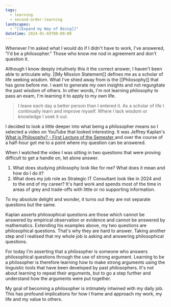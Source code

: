 ```yaml
---
tags:
  - learning
  - second-order-learning
landscapes:
  - "[[Expand my Way of Being]]"
datetime: 2024-01-03T00:00:00
---
```

Whenever I'm asked what I would do if I didn't have to work, I've answered, "I'd be a philosopher." Those who know me nod in agreement and don't question it. 

Although I know deeply intuitively this it the correct answer, I haven't been able to articulate why. [[My Mission Statement]] defines me as a scholar of life seeking wisdom. What I've shied away from is the [[Philosophy]] that has gone before me. I want to generate my own insights and not regurgitate the past wisdom of others. In other words, I'm not learning philosophy to pass an exam, I'm learning it to apply to my own life.

> I leave each day a better person than I entered it. As a scholar of life I continually learn and improve myself. Where I lack wisdom or knowledge I seek it out.

I decided to look a little deeper into what being a philosopher means so I selected a video on YouTube that looked interesting. It was Jeffrey Kaplan's [What is Philosophy? - First Lecture of the Semester ](https://youtu.be/wwT4N_v0-WQ?si=3508mdvbot2YD6K5) and over the course of a half-hour got me to a point where my question can be answered.

When I watched the video I was sitting in two questions that were proving difficult to get a handle on, let alone answer.

1. What does studying philosophy look like for me? What does it mean and how do I do it?
2. What does my job role as Strategic IT Consultant look like in 2024 and to the end of my career? It's hard work and spends most of the time in areas of grey and trade-offs with little or no supporting information.

To my absolute delight and wonder, it turns out they are not separate questions but the same.

Kaplan asserts philosophical questions are those which cannot be answered by empirical observation or evidence and cannot be answered by mathematics. Extending his examples above, my two questions are philosophical questions. That's why they are hard to answer. Taking another step and I realised that my whole job is asking and answering philosophical questions.

For today I'm asserting that a philosopher is someone who answers philosophical questions through the use of strong argument. Learning to be a philosopher is therefore learning how to make strong arguments using the linguistic tools that have been developed by past philosophers. It's not about learning to repeat their arguments, but to go a step further and understand how the arguments were put together.

My goal of becoming a philosopher is intimately intwined with my daily job. This has profound implications for how I frame and approach my work, my life and my value to others.